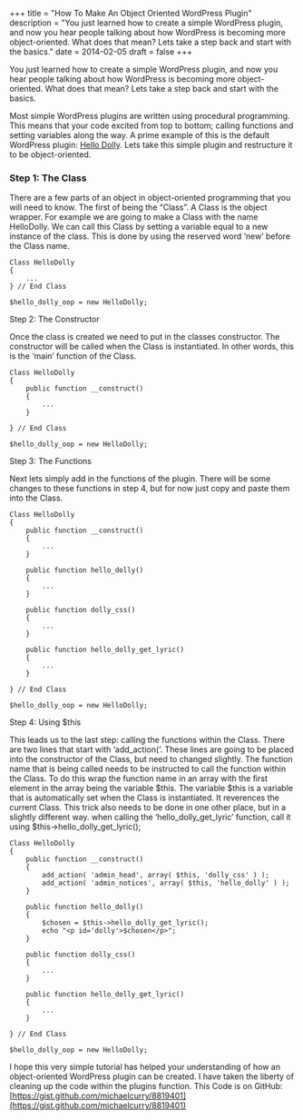 +++
title = "How To Make An Object Oriented WordPress Plugin"
description = "You just learned how to create a simple WordPress plugin, and now you hear people talking about how WordPress is becoming more object-oriented. What does that mean? Lets take a step back and start with the basics."
date = 2014-02-05
draft = false
+++

You just learned how to create a simple WordPress plugin, and now you hear people talking about how WordPress is becoming more object-oriented. What does that mean? Lets take a step back and start with the basics.

Most simple WordPress plugins are written using procedural programming. This means that your code excited from top to bottom; calling functions and setting variables along the way. A prime example of this is the default WordPress plugin: [Hello Dolly](https://github.com/WordPress/WordPress/blob/7ee6ad566d5b28bcbb105432f1dbf06751c1aeda/wp-content/plugins/hello.php). Lets take this simple plugin and restructure it to be object-oriented.

### Step 1: The Class

There are a few parts of an object in object-oriented programming that you will need to know. The first of being the “Class”. A Class is the object wrapper. For example we are going to make a Class with the name HelloDolly. We can call this Class by setting a variable equal to a new instance of the class. This is done by using the reserved word ‘new’ before the Class name.

<pre><code class="php">Class HelloDolly
{
	...
} // End Class

$hello_dolly_oop = new HelloDolly;
</code></pre>

Step 2: The Constructor

Once the class is created we need to put in the classes constructor. The constructor will be called when the Class is instantiated. In other words, this is the ‘main’ function of the Class.

<pre><code class="php">Class HelloDolly
{
	public function __construct()
	{
		...
	}

} // End Class

$hello_dolly_oop = new HelloDolly;
</code></pre>

Step 3: The Functions

Next lets simply add in the functions of the plugin. There will be some changes to these functions in step 4, but for now just copy and paste them into the Class.

<pre><code class="php">Class HelloDolly
{
	public function __construct()
	{
		...
	}

	public function hello_dolly()
	{
		...
	}

	public function dolly_css()
	{
		...
	}

	public function hello_dolly_get_lyric()
	{
		...
	}

} // End Class

$hello_dolly_oop = new HelloDolly;
</code></pre>

Step 4: Using $this

This leads us to the last step: calling the functions within the Class. There are two lines that start with ‘add_action(‘. These lines are going to be placed into the constructor of the Class, but need to changed slightly. The function name that is being called needs to be instructed to call the function within the Class. To do this wrap the function name in an array with the first element in the array being the variable $this. The variable $this is a variable that is automatically set when the Class is instantiated. It reverences the current Class. This trick also needs to be done in one other place, but in a slightly different way. when calling the ‘hello_dolly_get_lyric’ function, call it using $this->hello_dolly_get_lyric();

<pre><code class="php html">Class HelloDolly
{
	public function __construct()
	{
		add_action( 'admin_head', array( $this, 'dolly_css' ) );
		add_action( 'admin_notices', array( $this, 'hello_dolly' ) );
	}

	public function hello_dolly()
	{
		$chosen = $this->hello_dolly_get_lyric();
		echo "&lt;p id='dolly'&gt;$chosen&lt;/p&gt;";
	}

	public function dolly_css()
	{
		...
	}

	public function hello_dolly_get_lyric()
	{
		...
	}

} // End Class

$hello_dolly_oop = new HelloDolly;
</code></pre>

I hope this very simple tutorial has helped your understanding of how an object-oriented WordPress plugin can be created. I have taken the liberty of cleaning up the code within the plugins function. This Code is on GitHub: [https://gist.github.com/michaelcurry/8819401](https://gist.github.com/michaelcurry/8819401)
